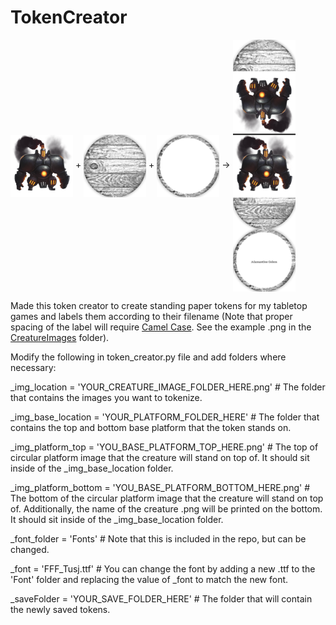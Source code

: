 # TokenCreator
<html>
  <style>
    #parent {
        line-height: 200px;
    }
    #parent img {
        vertical-align: middle;
    }
    }
  </style>
  <div id="parent">
    <img src="/CreatureImages/AdamantineGolem.png" width="100"/> + 
    <img src="/TokenPlatforms/CharacterBaseTop.png" width="100"/> + 
    <img src="/TokenPlatforms/CharacterBaseBottom.png" width="100"/> -> 
    <img src="/SaveFolder/AdamantineGolem.png" width="100"/>
  </div>
</html>

Made this token creator to create standing paper tokens for my tabletop games and labels them according to their filename (Note that proper spacing of the label will require [Camel Case](https://simple.wikipedia.org/wiki/CamelCase). See the example .png in the [CreatureImages](/CreatureImages) folder). 

Modify the following in token_creator.py file and add folders where necessary:

_img_location = 'YOUR_CREATURE_IMAGE_FOLDER_HERE.png' # The folder that contains the images you want to tokenize.

_img_base_location = 'YOUR_PLATFORM_FOLDER_HERE' # The folder that contains the top and bottom base platform that the token stands on.

_img_platform_top = 'YOU_BASE_PLATFORM_TOP_HERE.png' # The top of circular platform image that the creature will stand on top of. It should sit inside of the _img_base_location folder.

_img_platform_bottom = 'YOU_BASE_PLATFORM_BOTTOM_HERE.png' # The bottom of the circular platform image that the creature will stand on top of. Additionally, the name of the creature .png will be printed on the bottom. It should sit inside of the _img_base_location folder.

_font_folder = 'Fonts' # Note that this is included in the repo, but can be changed. 

_font = 'FFF_Tusj.ttf' # You can change the font by adding a new .ttf to the 'Font' folder and replacing the value of _font to match the new font.

_saveFolder = 'YOUR_SAVE_FOLDER_HERE' # The folder that will contain the newly saved tokens.

